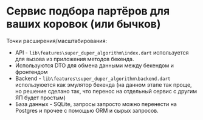 # Сервис подбора партёров для ваших коровок (или бычков)

Точки расширения/масштабирования:

* API - `lib\features\super_duper_algorithm\index.dart` используется для вызова из приложения методов бекенда.
* Используются DTO для обмена данными между бекендом и фронтендом
* Backend - `lib\features\super_duper_algorithm\backend.dart` используюется как эмулятор бекенда (на данном этапе так проще, но решение сделано так, что перенос на отдельный сервис с другим ЯП будет простым)
* База данных - SQLite, запросы запросто можно перенести на Postgres и прочее с помощью ORM и сырых запросов.
